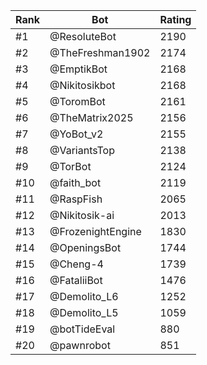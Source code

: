 Rank|Bot|Rating
---|---|---
#1|@ResoluteBot|2190
#2|@TheFreshman1902|2174
#3|@EmptikBot|2168
#4|@Nikitosikbot|2168
#5|@ToromBot|2161
#6|@TheMatrix2025|2156
#7|@YoBot_v2|2155
#8|@VariantsTop|2138
#9|@TorBot|2124
#10|@faith_bot|2119
#11|@RaspFish|2065
#12|@Nikitosik-ai|2013
#13|@FrozenightEngine|1830
#14|@OpeningsBot|1744
#15|@Cheng-4|1739
#16|@FataliiBot|1476
#17|@Demolito_L6|1252
#18|@Demolito_L5|1059
#19|@botTideEval|880
#20|@pawnrobot|851
